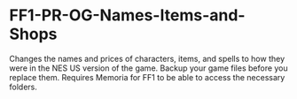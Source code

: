 # FF1-PR-OG-Names-Items-and-Shops
Changes the names and prices of characters, items, and spells to how they were in the NES US version of the game. Backup your game files before you replace them. Requires Memoria for FF1 to be able to access the necessary folders.
